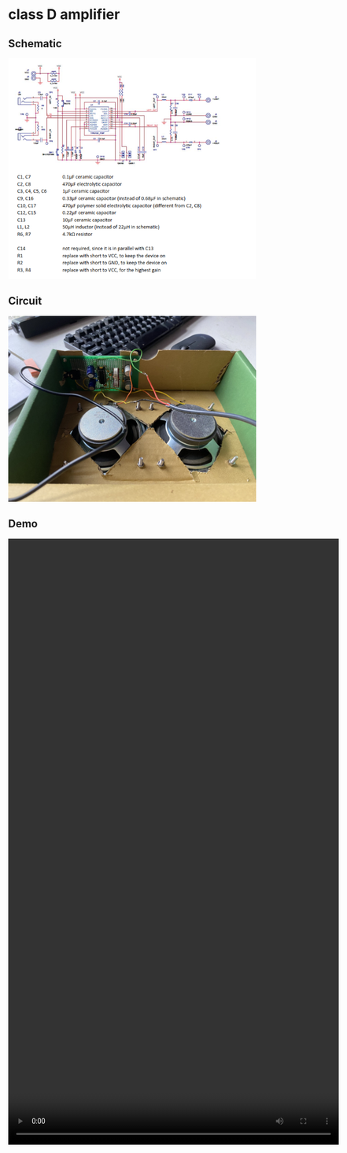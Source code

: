 # class D amplifier

## Schematic
![](circuit_schematic.png)

## Circuit
![](classDamp.jpg)

## Demo
<video width="672" height="1232" controls>
  <source src="classD_amp.mp4" type="video/mp4">
  Your browser does not support the video tag.
</video>

